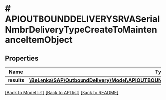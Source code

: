 # # APIOUTBOUNDDELIVERYSRVASerialNmbrDeliveryTypeCreateToMaintenanceItemObject

## Properties

Name | Type | Description | Notes
------------ | ------------- | ------------- | -------------
**results** | [**\BeLenka\SAP\OutboundDelivery\Model\APIOUTBOUNDDELIVERYSRVAMaintenanceItemObjectTypeCreate[]**](APIOUTBOUNDDELIVERYSRVAMaintenanceItemObjectTypeCreate.md) |  | [optional]

[[Back to Model list]](../../README.md#models) [[Back to API list]](../../README.md#endpoints) [[Back to README]](../../README.md)
